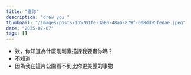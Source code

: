 ```yaml
---
title: "畫你"
description: "draw you "
thumbnail: "/images/posts/1b5701fe-3a80-48ab-879f-008dd95fedae.jpeg"
date: "2025-07-07"
tags: []
---
```

- 欸，你知道為什麼剛剛素描課我要畫你嗎？
- 不知道
- 因為我在這片公園看不到比你更美麗的事物
